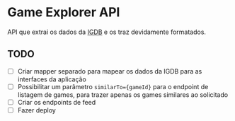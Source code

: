 # Game Explorer API

API que extrai os dados da [IGDB](https://www.igdb.com/api) e os traz devidamente formatados.

## TODO

- [ ] Criar mapper separado para mapear os dados da IGDB para as interfaces da aplicação
- [ ] Possibilitar um parâmetro `similarTo={gameId}` para o endpoint de listagem de games, para trazer apenas os games similares ao solicitado
- [ ] Criar os endpoints de feed
- [ ] Fazer deploy
